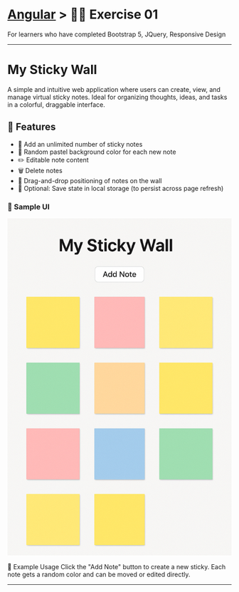 
# [Angular](../../) > 🧑‍💻 Exercise 01

For learners who have completed Bootstrap 5, JQuery, Responsive Design

---

# My Sticky Wall

A simple and intuitive web application where users can create, view, and manage virtual sticky notes. Ideal for organizing thoughts, ideas, and tasks in a colorful, draggable interface.

## 🧩 Features

- 📝 Add an unlimited number of sticky notes
- 🎨 Random pastel background color for each new note
- ✏️ Editable note content
- 🗑️ Delete notes
- 📌 Drag-and-drop positioning of notes on the wall
- 💾 Optional: Save state in local storage (to persist across page refresh)

### 🔲 Sample UI

![image3](./image3.png)

🧪 Example Usage
Click the "Add Note" button to create a new sticky. Each note gets a random color and can be moved or edited directly.

---
